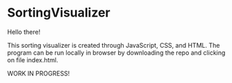 # SortingVisualizer
Hello there!

This sorting visualizer is created through JavaScript, CSS, and HTML.
The program can be run locally in browser by downloading the repo and clicking on file index.html.

WORK IN PROGRESS!
